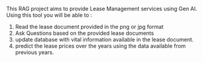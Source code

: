 This RAG project aims to provide Lease Management services using Gen AI. Using this tool you will be able to :
1. Read the lease document provided in the png or jpg format
2. Ask Questions based on the provided lease documents
3. update database with vital information available in the lease document.
4. predict the lease prices over the years using the data available from previous years.
